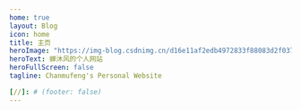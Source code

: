 ```yaml
---
home: true
layout: Blog
icon: home
title: 主页
heroImage: "https://img-blog.csdnimg.cn/d16e11af2edb4972833f88083d2f0375.png"
heroText: 蝉沐风的个人网站
heroFullScreen: false
tagline: Chanmufeng's Personal Website

[//]: # (footer: false)
---
```

